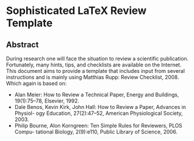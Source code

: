 Sophisticated LaTeX Review Template
===================================

Abstract
--------

During research one will face the situation to review a scientific publication. Fortunately, many hints, tips, and checklists are available on the Internet. This document aims to provide a template that includes input from several instructions and is mainly using Matthias Rupp: Review Checklist, 2008. Which again is based on:

* Alan Meier: How to Review a Technical Paper, Energy and Buildings, 19(1):75–78, Elsevier, 1992.
* Dale Benos, Kevin Kirk, John Hall: How to Review a Paper, Advances in Physiol- ogy Education, 27(2):47–52, American Physiological Society, 2003.
* Philip Bourne, Alon Korngreen: Ten Simple Rules for Reviewers, PLOS Compu- tational Biology, 2(9):e110, Public Library of Science, 2006.

